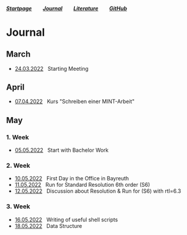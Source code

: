 ##### [Startpage](/README.md) &nbsp; &nbsp; &nbsp; &nbsp; [Journal](/journal/JOURNAL.md) &nbsp; &nbsp; &nbsp; &nbsp; [Literature](/README.md#litarture) &nbsp; &nbsp; &nbsp; &nbsp; [GitHub](https://github.com/ManeLippert/Bachelorthesis-ZonalFlows)

# Journal

## March

* [24.03.2022](2022-03-24.md) &nbsp; Starting Meeting

## April

* [07.04.2022](2022-04-07.md) &nbsp; Kurs "Schreiben einer MINT-Arbeit"

## May

### 1. Week
* [05.05.2022](2022-05-05.md) &nbsp; Start with Bachelor Work

### 2. Week

* [10.05.2022](2022-05-10.md) &nbsp; First Day in the Office in Bayreuth
* [11.05.2022](2022-05-11.md) &nbsp; Run for Standard Resolution 6th order (S6)
* [12.05.2022](2022-05-12.md) &nbsp; Discussion about Resolution & Run for (S6) with rtl=6.3

### 3. Week
* [16.05.2022](2022-05-16.md) &nbsp; Writing of useful shell scripts
* [18.05.2022](2022-05-18.md) &nbsp; Data Structure